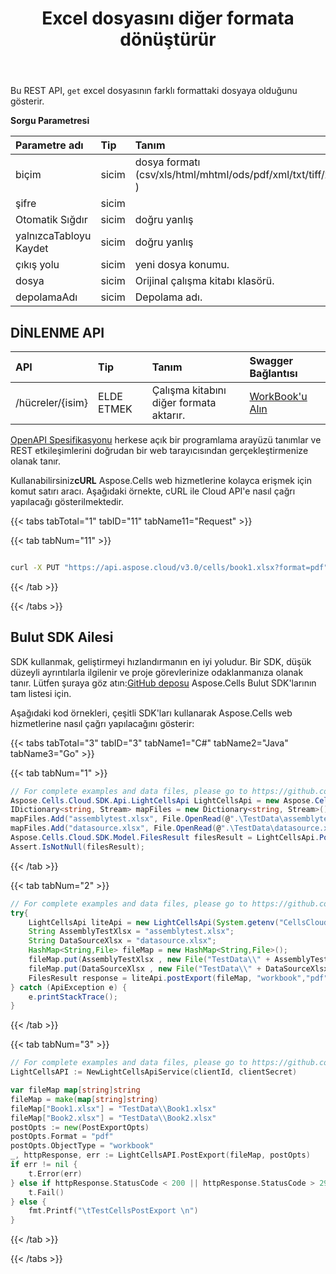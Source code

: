 ﻿---
title: Excel dosyasını diğer formata dönüştürür
second_title: Aspose.Cells Cloud Documen
linktitle: Ge
type: docs
url: /tr/export-different-formats/
aliases: [/export-excel-workbook-to-different-file-formats/]
keywords: Get excel files to kinds of format files
description: Aspose.Cells Cloud REST API desteği, excel dosyalarını çeşitli format dosyalarına dönüştürür. SDK çeşitli geliştirme dillerini destekler. Bunlar arasında Android, C#, Go, Java, NodeJS, Perl, PHP, Python, Ruby ve Swift bulunur
weight: 10
---
Bu REST API, `get` excel dosyasının farklı formattaki dosyaya olduğunu gösterir.


**Sorgu Parametresi**

|Parametre adı|Tip|Tanım|
|:- |:- |:- |
|biçim|sicim| dosya formatı (csv/xls/html/mhtml/ods/pdf/xml/txt/tiff/xlsb/xlsm/xlsx/xltm/xltx/xps/png/jpg/gif/emf/bmp/md/Numbers/wmf/svg )|
|şifre|sicim||
|Otomatik Sığdır|sicim|doğru yanlış|
|yalnızcaTabloyu Kaydet|sicim|doğru yanlış|
|çıkış yolu|sicim|yeni dosya konumu.|
|dosya|sicim|Orijinal çalışma kitabı klasörü.|
|depolamaAdı|sicim|Depolama adı.|



## DİNLENME API

|**API**|**Tip**|**Tanım**|**Swagger Bağlantısı**|
|:- |:- |:- |:- |
|/hücreler/{isim}|ELDE ETMEK|Çalışma kitabını diğer formata aktarır.|[WorkBook'u Alın](https://apireference.aspose.cloud/cells/#/Workbook/GetWorkBook)|


[OpenAPI Spesifikasyonu](https://apireference.aspose.cloud/cells/#/Workbook/GetWorkBook) herkese açık bir programlama arayüzü tanımlar ve REST etkileşimlerini doğrudan bir web tarayıcısından gerçekleştirmenize olanak tanır.

 Kullanabilirsiniz**cURL** Aspose.Cells web hizmetlerine kolayca erişmek için komut satırı aracı. Aşağıdaki örnekte, cURL ile Cloud API'e nasıl çağrı yapılacağı gösterilmektedir.


{{< tabs tabTotal="1" tabID="11" tabName11="Request" >}}

{{< tab tabNum="11" >}}

```bash

curl -X PUT "https://api.aspose.cloud/v3.0/cells/book1.xlsx?format=pdf" -H "accept: multipart/form-data" -H "Content-Type: multipart/form-data" -H "x-aspose-client: Containerize.Swagger"}
```

{{< /tab >}}

{{< /tabs >}}

## Bulut SDK Ailesi

 SDK kullanmak, geliştirmeyi hızlandırmanın en iyi yoludur. Bir SDK, düşük düzeyli ayrıntılarla ilgilenir ve proje görevlerinize odaklanmanıza olanak tanır. Lütfen şuraya göz atın:[GitHub deposu](https://github.com/aspose-cells-cloud) Aspose.Cells Bulut SDK'larının tam listesi için.

Aşağıdaki kod örnekleri, çeşitli SDK'ları kullanarak Aspose.Cells web hizmetlerine nasıl çağrı yapılacağını gösterir:


{{< tabs tabTotal="3" tabID="3" tabName1="C#" tabName2="Java" tabName3="Go" >}}

{{< tab tabNum="1" >}}

```csharp
// For complete examples and data files, please go to https://github.com/aspose-cells-cloud/aspose-cells-cloud-dotnet/
Aspose.Cells.Cloud.SDK.Api.LightCellsApi LightCellsApi = new Aspose.Cells.Cloud.SDK.Api.LightCellsApi("your client id", "your client secret");
IDictionary<string, Stream> mapFiles = new Dictionary<string, Stream>();
mapFiles.Add("assemblytest.xlsx", File.OpenRead(@".\TestData\assemblytest.xlsx"));
mapFiles.Add("datasource.xlsx", File.OpenRead(@".\TestData\datasource.xlsx"));
Aspose.Cells.Cloud.SDK.Model.FilesResult filesResult = LightCellsApi.PostExport(files, "Workbook", "pdf");
Assert.IsNotNull(filesResult);


```

{{< /tab >}}

{{< tab tabNum="2" >}}

```java
// For complete examples and data files, please go to https://github.com/aspose-cells-cloud/aspose-cells-cloud-java/
try{
    LightCellsApi liteApi = new LightCellsApi(System.getenv("CellsCloudTestClientId"),System.getenv("CellsCloudTestClientSecret"));
    String AssemblyTestXlsx = "assemblytest.xlsx";
    String DataSourceXlsx = "datasource.xlsx";
    HashMap<String,File> fileMap = new HashMap<String,File>();
    fileMap.put(AssemblyTestXlsx , new File("TestData\\" + AssemblyTestXlsx));
    fileMap.put(DataSourceXlsx , new File("TestData\\" + DataSourceXlsx) );
    FilesResult response = liteApi.postExport(fileMap, "workbook","pdf");
} catch (ApiException e) {
    e.printStackTrace();
}		

```
{{< /tab >}}

{{< tab tabNum="3" >}}

```go
// For complete examples and data files, please go to https://github.com/aspose-cells-cloud/aspose-cells-cloud-go/
LightCellsAPI := NewLightCellsApiService(clientId, clientSecret)

var fileMap map[string]string
fileMap = make(map[string]string)
fileMap["Book1.xlsx"] = "TestData\\Book1.xlsx"
fileMap["Book2.xlsx"] = "TestData\\Book2.xlsx"
postOpts := new(PostExportOpts)
postOpts.Format = "pdf"
postOpts.ObjectType = "workbook"
_, httpResponse, err := LightCellsAPI.PostExport(fileMap, postOpts)
if err != nil {
	t.Error(err)
} else if httpResponse.StatusCode < 200 || httpResponse.StatusCode > 299 {
	t.Fail()
} else {
	fmt.Printf("\tTestCellsPostExport \n")
}


```

{{< /tab >}}

{{< /tabs >}}
